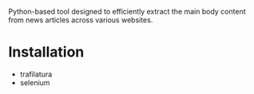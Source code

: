 Python-based tool designed to efficiently extract the main body content from news articles across various websites.

# Installation
- trafilatura
- selenium
